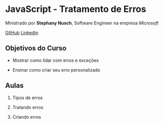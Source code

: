# JavaScript - Tratamento de Erros

Ministrado por **Stephany Nusch**, Software Engineer na empresa *Microsoft*

[GitHub](https://github.com/stebsnusch)
[Linkedin](https://www.linkedin.com/in/stephanynusch/)


## Objetivos do Curso

* Mostrar como lidar com erros e exceções

* Ensinar como criar seu erro personalizado

## Aulas

1. Tipos de erros

2. Tratando erros

3. Criando erros
